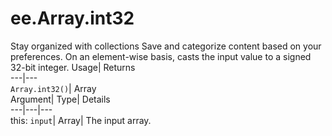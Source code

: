  
#  ee.Array.int32 
Stay organized with collections  Save and categorize content based on your preferences. 
On an element-wise basis, casts the input value to a signed 32-bit integer. Usage| Returns  
---|---  
`Array.int32()`| Array  
Argument| Type| Details  
---|---|---  
this: `input`| Array| The input array.  
